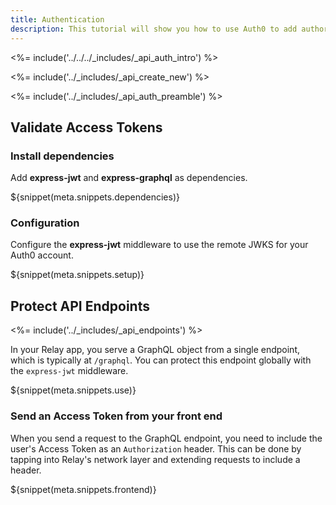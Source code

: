 ```yaml
---
title: Authentication
description: This tutorial will show you how to use Auth0 to add authorization to your Relay API.
---
```


<%= include('../../../_includes/_api_auth_intro') %>

<%= include('../_includes/_api_create_new') %>

<%= include('../_includes/_api_auth_preamble') %>

## Validate Access Tokens

### Install dependencies

Add **express-jwt** and **express-graphql** as dependencies.

${snippet(meta.snippets.dependencies)}

### Configuration

Configure the **express-jwt** middleware to use the remote JWKS for your Auth0 account.

${snippet(meta.snippets.setup)}

## Protect API Endpoints

<%= include('../_includes/_api_endpoints') %>

In your Relay app, you serve a GraphQL object from a single endpoint, which is typically at `/graphql`. You can protect this endpoint globally with the `express-jwt` middleware.

${snippet(meta.snippets.use)}

### Send an Access Token from your front end

When you send a request to the GraphQL endpoint, you need to include the user's Access Token as an `Authorization` header. This can be done by tapping into Relay's network layer and extending requests to include a header.

${snippet(meta.snippets.frontend)}
